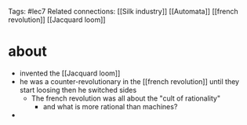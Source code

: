 Tags: #lec7 
Related connections: [[Silk industry]] [[Automata]] [[french revolution]] [[Jacquard loom]] 

# about
- invented the [[Jacquard loom]]
- he was a counter-revolutionary in the [[french revolution]] until they start loosing then he switched sides
	- The french revolution was all about the "cult of rationality"
		- and what is more rational than machines?
- 